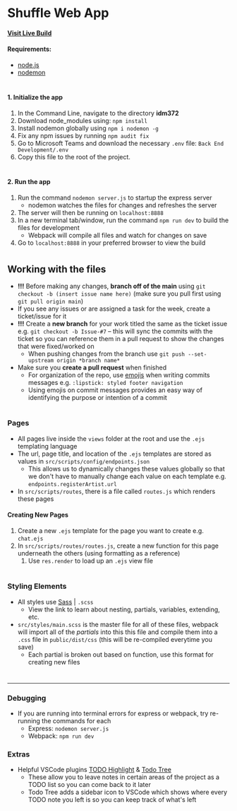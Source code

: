 # Shuffle Web App

#### [Visit Live Build](https://shuffle-web-app.herokuapp.com)

#### Requirements:

-   [node.js](https://nodejs.org/en/)
-   [nodemon](https://nodemon.io/)

#

#### 1. Initialize the app

1. In the Command Line, navigate to the directory **idm372**
2. Download node_modules using: `npm install`
3. Install nodemon globally using `npm i nodemon -g`
4. Fix any npm issues by running `npm audit fix`
5. Go to Microsoft Teams and download the necessary `.env` file:
   `Back End Development/.env`
6. Copy this file to the root of the project.

#

#### 2. Run the app

1. Run the command `nodemon server.js` to startup the express server
    - nodemon watches the files for changes and refreshes the server
2. The server will then be running on `localhost:8888`
3. In a new terminal tab/window, run the command `npm run dev` to build the files for development
    - Webpack will compile all files and watch for changes on save
4. Go to `localhost:8888` in your preferred browser to view the build

#

## Working with the files

-   **!!!** Before making any changes, **branch off of the main** using `git checkout -b (insert issue name here)` (make sure you pull first using `git pull origin main`)
-   If you see any issues or are assigned a task for the week, create a ticket/issue for it
-   **!!!** Create a **new branch** for your work titled the same as the ticket issue e.g. `git checkout -b Issue-#7` – this will sync the commits with the ticket so you can reference them in a pull request to show the changes that were fixed/worked on
    -   When pushing changes from the branch use `git push --set-upstream origin *branch name*`
-   Make sure you **create a pull request** when finished
    -   For organization of the repo, use [emojis](https://gitmoji.dev/) when writing commits messages e.g. `:lipstick: styled footer navigation`
    -   Using emojis on commit messages provides an easy way of identifying the purpose or intention of a commit

#

### Pages

-   All pages live inside the `views` folder at the root and use the `.ejs` templating language
-   The url, page title, and location of the `.ejs` templates are stored as values in `src/scripts/config/endpoints.json`
    -   This allows us to dynamically changes these values globally so that we don't have to manually change each value on each template e.g. `endpoints.registerArtist.url`
-   In `src/scripts/routes`, there is a file called `routes.js` which renders these pages

#### Creating New Pages

1. Create a new `.ejs` template for the page you want to create e.g. `chat.ejs`
2. In `src/scripts/routes/routes.js`, create a new function for this page underneath the others (using formatting as a reference)
    1. Use `res.render` to load up an `.ejs` view file

#

### Styling Elements

-   All styles use [Sass](https://sass-lang.com/guide) | `.scss`
    -   View the link to learn about nesting, partials, variables, extending, etc.
-   `src/styles/main.scss` is the master file for all of these files, webpack will import all of the _partials_ into this this file and compile them into a `.css` file in `public/dist/css` (this will be re-compiled everytime you save)
    -   Each partial is broken out based on function, use this format for creating new files

#

---

### Debugging

-   If you are running into terminal errors for express or webpack, try re-running the commands for each
    -   Express: `nodemon server.js`
    -   Webpack: `npm run dev`

### Extras

-   Helpful VSCode plugins [TODO Highlight](https://marketplace.visualstudio.com/items?itemName=wayou.vscode-todo-highlight) & [Todo Tree](https://marketplace.visualstudio.com/items?itemName=Gruntfuggly.todo-tree)
    -   These allow you to leave notes in certain areas of the project as a TODO list so you can come back to it later
    -   Todo Tree adds a sidebar icon to VSCode which shows where every TODO note you left is so you can keep track of what's left
